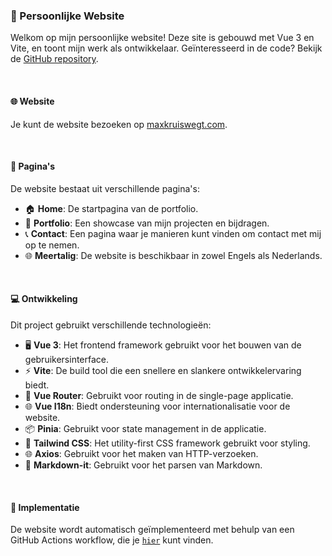 ### 🚀 Persoonlijke Website

Welkom op mijn persoonlijke website! Deze site is gebouwd met Vue 3 en Vite, en toont mijn werk als ontwikkelaar. Geïnteresseerd in de code? Bekijk de [GitHub repository](https://github.com/ItsMaxDev/maxkruiswegt.com).

&nbsp;

#### 🌐 Website

Je kunt de website bezoeken op [maxkruiswegt.com](https://maxkruiswegt.com/).

&nbsp;

#### 📖 Pagina's

De website bestaat uit verschillende pagina's:

- 🏠 **Home**: De startpagina van de portfolio.
- 💼 **Portfolio**: Een showcase van mijn projecten en bijdragen.
- 📞 **Contact**: Een pagina waar je manieren kunt vinden om contact met mij op te nemen.
- 🌐 **Meertalig**: De website is beschikbaar in zowel Engels als Nederlands.

&nbsp;

#### 💻 Ontwikkeling

Dit project gebruikt verschillende technologieën:

- 🖥️ **Vue 3**: Het frontend framework gebruikt voor het bouwen van de gebruikersinterface.
- ⚡ **Vite**: De build tool die een snellere en slankere ontwikkelervaring biedt.
- 🚦 **Vue Router**: Gebruikt voor routing in de single-page applicatie.
- 🌐 **Vue I18n**: Biedt ondersteuning voor internationalisatie voor de website.
- 📦 **Pinia**: Gebruikt voor state management in de applicatie.
- 🎨 **Tailwind CSS**: Het utility-first CSS framework gebruikt voor styling.
- 🌐 **Axios**: Gebruikt voor het maken van HTTP-verzoeken.
- 📝 **Markdown-it**: Gebruikt voor het parsen van Markdown.

&nbsp;

#### 🚀 Implementatie

De website wordt automatisch geïmplementeerd met behulp van een GitHub Actions workflow, die je [`hier`](https://github.com/ItsMaxDev/maxkruiswegt.com/blob/main/.github/workflows/deployment.yml) kunt vinden.